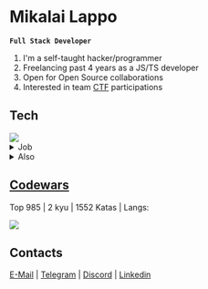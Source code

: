 # Mikalai Lappo 

**`Full Stack Developer`**

1. I'm a self-taught hacker/programmer
2. Freelancing past 4 years as a JS/TS developer
3. Open for Open Source collaborations
4. Interested in team <a href="https://ctftime.org/team/252084" target="_blank">CTF</a> participations

## Tech

<img src="https://skillicons.dev/icons?i=ts" />

<details>
  <summary>Job</summary>

  - React, Next.js, Redux-toolkit, Apollo, Figma, TailwindCSS, SCSS
  
  - Express.js, Nest.js, RestAPI, GraphQL, Prisma, PostgreSQL, MongoDB, Jest
    
  - Linux, Nginx, Git(lab|hub) CI, Docker
</details>


<details>
  <summary>Also</summary>
  
  - I rewrite old niche websites in T3-Stack (soon to be listed)
  
  - Sometimes, I'm into goofy awkward gamedev, mostly using Phaser

  - Programming languages I'm also practicing: Python, Golang, Java, Scala, Haskell

</details>

## <a href="https://codewars.com/users/MikalaiLappo" target="_blank">Codewars</a>
Top 985 | 2 kyu | 1552 Katas | Langs:

<img src="https://skillicons.dev/icons?i=javascript,haskell,python,postgres" />

## Contacts

<a href="mailto:mikalailappo@yandex.by" target="_blank">E-Mail</a> | <a href="https://t.me/MikalaiLappo" target="_blank">Telegram</a> | <a href="https://discord.com/users/1121401379349610556" target="_blank">Discord</a> | <a href="https://www.linkedin.com/in/mikalailappo/" target="_blank">Linkedin</a>